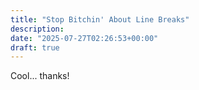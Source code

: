 ```yaml
---
title: "Stop Bitchin' About Line Breaks"
description: 
date: "2025-07-27T02:26:53+00:00"
draft: true
---
```

Cool... thanks!